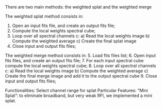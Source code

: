 There are two main methods:
the weighted splat and the weighted merge

The weighted splat method consists in:
1. Open an input fits file, and create an output fits file;
2. Compute the local weights spectral cube;
3. Loop over all spectral channels c:
   a) Read the local weights image
   b) Compute the weighted average
   c) Create the final splat image
4. Close input and output fits files;

The weighted merge method consists in:
5. Load fits files list;
6. Open input fits files, and create an output fits file;
7. For each input spectral cube compute the local weights spectral cube;
8. Loop over all spectral channels c:
   a) Read the local weights image
   b) Compute the weighted average
   c) Create the final merge image and add it to the output spectral cube
9. Close input and output fits files;

Functionalities: Select channel range for splat
Particular Features: ”Mini Splat”: to eliminate broadband, but very weak RFI, we implemented a mini splat.
